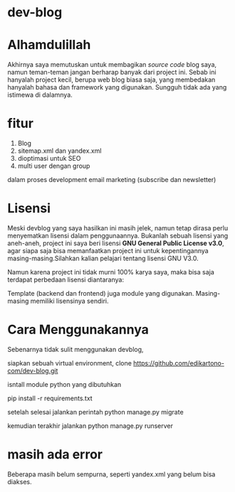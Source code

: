 # dev-blog

# Alhamdulillah

Akhirnya saya memutuskan untuk membagikan <em>source code</em> blog saya, namun teman-teman jangan berharap banyak dari project ini. Sebab ini hanyalah project kecil, berupa web blog biasa saja, yang membedakan hanyalah bahasa dan framework yang digunakan. Sungguh tidak ada yang istimewa di dalamnya.</p>

# fitur

1. Blog
2. sitemap.xml dan yandex.xml
3. dioptimasi untuk SEO
4. multi user dengan group

dalam proses development
email marketing (subscribe dan newsletter)

# Lisensi 

Meski devblog yang saya hasilkan ini masih jelek, namun tetap dirasa perlu menyematkan lisensi dalam penggunaannya. Bukanlah sebuah lisensi yang aneh-aneh, project ini saya beri lisensi <strong>GNU General Public License v3.0</strong>, agar siapa saja bisa memanfaatkan project ini untuk kepentingannya masing-masing.Silahkan kalian pelajari tentang lisensi GNU V3.0.

Namun karena project ini tidak murni 100% karya saya, maka bisa saja terdapat perbedaan lisensi diantaranya: 

Template (backend dan frontend) juga module yang digunakan. Masing-masing memiliki lisensinya sendiri.

# Cara Menggunakannya
Sebenarnya tidak sulit menggunakan devblog, 

siapkan sebuah virtual environment, clone https://github.com/edikartono-com/dev-blog.git

isntall module python yang dibutuhkan   

pip install -r requirements.txt

setelah selesai jalankan perintah python manage.py migrate

kemudian terakhir jalankan python manage.py runserver

# masih ada error
Beberapa masih belum sempurna, seperti yandex.xml yang belum bisa diakses.